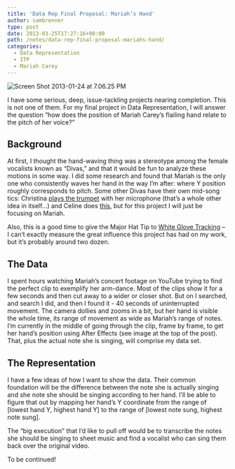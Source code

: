 ```yaml
---
title: 'Data Rep Final Proposal: Mariah’s Hand'
author: sambrenner
type: post
date: 2013-03-25T17:27:16+00:00
path: /notes/data-rep-final-proposal-mariahs-hand/
categories:
  - Data Representation
  - ITP
  - Mariah Carey
---
```

<img class="aligncenter size-medium wp-image-375" alt="Screen Shot 2013-01-24 at 7.06.25 PM" src="/img/uploads/2013/03/Screen-Shot-2013-01-24-at-7.06.25-PM-600x335.png"  />

I have some serious, deep, issue-tackling projects nearing completion. This is not one of them. For my final project in Data Representation, I will answer the question &#8220;how does the position of Mariah Carey&#8217;s flailing hand relate to the pitch of her voice?&#8221;

## Background

At first, I thought the hand-waving thing was a stereotype among the female vocalists known as &#8220;Divas,&#8221; and that it would be fun to analyze these motions in some way. I did some research and found that Mariah is the only one who consistently waves her hand in the way I&#8217;m after: where Y position roughly corresponds to pitch. Some other Divas have their own mid-song tics: Christina [plays the trumpet][1] with her microphone (that&#8217;s a whole other idea in itself&#8230;) and Celine does [this,][2] but for this project I will just be focusing on Mariah.

Also, this is a good time to give the Major Hat Tip to [White Glove Tracking][3] &#8211; I can&#8217;t exactly measure the great influence this project has had on my work, but it&#8217;s probably around two dozen.

## The Data

I spent hours watching Mariah&#8217;s concert footage on YouTube trying to find the perfect clip to exemplify her arm-dance. Most of the clips show it for a few seconds and then cut away to a wider or closer shot. But on I searched, and search I did, and then I found it - 40 seconds of uninterrupted movement. The camera dollies and zooms in a bit, but her hand is visible the whole time, its range of movement as wide as Mariah&#8217;s range of notes. I&#8217;m currently in the middle of going through the clip, frame by frame, to get her hand&#8217;s position using After Effects (see image at the top of the post). That, plus the actual note she is singing, will comprise my data set.

## The Representation

I have a few ideas of how I want to show the data. Their common foundation will be the difference between the note she is actually singing and she note she should be singing according to her hand. I&#8217;ll be able to figure that out by mapping her hand&#8217;s Y coordinate from the range of [lowest hand Y, highest hand Y] to the range of [lowest note sung, highest note sung].

The &#8220;big execution&#8221; that I&#8217;d like to pull off would be to transcribe the notes she should be singing to sheet music and find a vocalist who can sing them back over the original video.

To be continued!

 [1]: https://www.youtube.com/watch?v=s3TIl2WNtAo#t=1m59s
 [2]: https://www.youtube.com/watch?v=CEggoXwoXEY
 [3]: http://whiteglovetracking.com/
